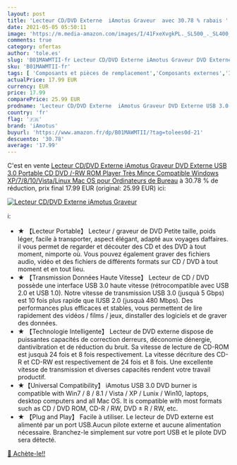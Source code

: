 ```yaml
---
layout: post
title: 'Lecteur CD/DVD Externe  iAmotus Graveur  avec 30.78 % rabais '
date: 2021-05-05 05:50:11
image: 'https://m.media-amazon.com/images/I/41FxeXvgkPL._SL500_._SL400_.jpg'
comments: true
category: ofertas
author: 'tole.es'
slug: 'B01MAWMTII-fr Lecteur CD/DVD Externe iAmotus Graveur DVD Externe USB 3.0...'
sku: 'B01MAWMTII-fr'
tags: [ 'Composants et pièces de remplacement','Composants externes','Informatique','Lecteurs et graveurs CD et DVD externes','Lecteurs et graveurs optiques externes','iamotus', ]
actualPrice: 17.99 EUR
currency: EUR
price: 17.99
comparePrice: 25.99 EUR
prodname: 'Lecteur CD/DVD Externe  iAmotus Graveur DVD Externe USB 3.0 Portable CD DVD /-RW ROM Player Très Mince Compatible Windows XP/7/8/10/Vista/Linux  Mac OS pour Ordinateurs de Bureau'
country: 'fr'
flag: '🇫🇷'
brand: 'iAmotus'
buyurl: 'https://www.amazon.fr/dp/B01MAWMTII/?tag=tolees0d-21'
descuento: '30.78'
average: '17.99'
---
```


C'est en vente [Lecteur CD/DVD Externe  iAmotus Graveur DVD Externe USB 3.0 Portable CD DVD /-RW ROM Player Très Mince Compatible Windows XP/7/8/10/Vista/Linux  Mac OS pour Ordinateurs de Bureau](https://www.amazon.fr/dp/B01MAWMTII/?tag=tolees0d-21)  à  30.78 % de réduction, prix final  17.99 EUR (original: 25.99 EUR) ici:

[![Lecteur CD/DVD Externe  iAmotus Graveur ](https://m.media-amazon.com/images/I/41FxeXvgkPL._SL500_._SL400_.jpg)](https://www.amazon.fr/dp/B01MAWMTII/?tag=tolees0d-21)

ℹ️:

- ★ 【Lecteur Portable】 Lecteur / graveur de DVD Petite taille, poids léger, facile à transporter, aspect élégant, adapté aux voyages daffaires. il vous permet de regarder et découter des CD et des DVD à tout moment, nimporte où. Vous pouvez également graver des fichiers audio, vidéo et des fichiers de différents formats sur CD / DVD à tout moment et en tout lieu.
- ★ 【Transmission Données Haute Vitesse】 Lecteur de CD / DVD possède une interface USB 3.0 haute vitesse (rétrocompatible avec USB 2.0 et USB 1.0). Notre vitesse de transmission USB 3.0 (jusquà 5 Gbps) est 10 fois plus rapide que lUSB 2.0 (jusquà 480 Mbps). Des performances plus efficaces et stables, vous permettent de lire rapidement des vidéos / films / jeux, dinstaller des logiciels et de graver des données.
- ★ 【Technologie Intelligente】 Lecteur de DVD externe dispose de puissantes capacités de correction derreurs, déconomie dénergie, dantivibration et de réduction du bruit. Sa vitesse de lecture de CD-ROM est jusquà 24 fois et 8 fois respectivement. La vitesse décriture des CD-R et CD-RW est respectivement de 24 fois et 8 fois. Une excellente vitesse de transmission et diverses capacités rendent votre travail productif.
- ★【Universal Compatibility】 iAmotus USB 3.0 DVD burner is compatible with Win7 / 8 / 8.1 / Vista / XP / Lunix / Win10, laptops, desktop computers and all Mac OS. It is compatible with most formats such as CD / DVD ROM, CD-R / RW, DVD ± R / RW, etc.
- ★ 【Plug and Play】 Facile à utiliser. Le lecteur de DVD externe est alimenté par un port USB.Aucun pilote externe et aucune alimentation nécessaire. Branchez-le simplement sur votre port USB et le pilote DVD sera détecté.

[🛒 Achète-le!!](https://www.amazon.fr/dp/B01MAWMTII/?tag=tolees0d-21)
